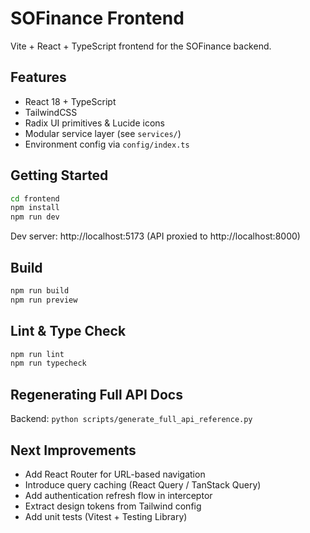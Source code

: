 # SOFinance Frontend

Vite + React + TypeScript frontend for the SOFinance backend.

## Features
- React 18 + TypeScript
- TailwindCSS
- Radix UI primitives & Lucide icons
- Modular service layer (see `services/`)
- Environment config via `config/index.ts`

## Getting Started

```bash
cd frontend
npm install
npm run dev
```
Dev server: http://localhost:5173 (API proxied to http://localhost:8000)

## Build
```bash
npm run build
npm run preview
```

## Lint & Type Check
```bash
npm run lint
npm run typecheck
```

## Regenerating Full API Docs
Backend: `python scripts/generate_full_api_reference.py`

## Next Improvements
- Add React Router for URL-based navigation
- Introduce query caching (React Query / TanStack Query)
- Add authentication refresh flow in interceptor
- Extract design tokens from Tailwind config
- Add unit tests (Vitest + Testing Library)
